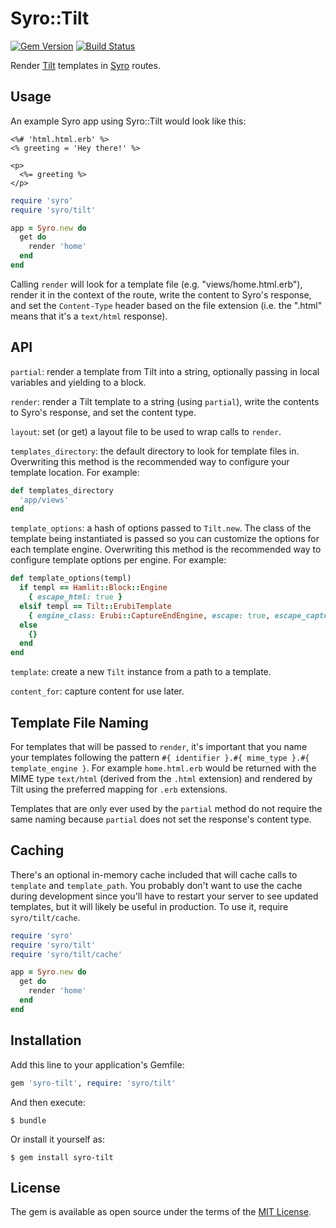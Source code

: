 # Syro::Tilt

[![Gem Version](https://badge.fury.io/rb/syro-tilt.svg)](https://badge.fury.io/rb/syro-tilt)
[![Build Status](https://secure.travis-ci.org/evanleck/syro-tilt.svg)](https://travis-ci.org/evanleck/syro-tilt)

Render [Tilt][tilt] templates in [Syro][syro] routes.


## Usage

An example Syro app using Syro::Tilt would look like this:

```erb
<%# 'html.html.erb' %>
<% greeting = 'Hey there!' %>

<p>
  <%= greeting %>
</p>
```

```ruby
require 'syro'
require 'syro/tilt'

app = Syro.new do
  get do
    render 'home'
  end
end
```

Calling `render` will look for a template file (e.g. "views/home.html.erb"),
render it in the context of the route, write the content to Syro's response, and
set the `Content-Type` header based on the file extension (i.e. the ".html"
means that it's a `text/html` response).


## API

`partial`: render a template from Tilt into a string, optionally passing in
local variables and yielding to a block.

`render`: render a Tilt template to a string (using `partial`), write the
contents to Syro's response, and set the content type.

`layout`: set (or get) a layout file to be used to wrap calls to `render`.

`templates_directory`: the default directory to look for template files in.
Overwriting this method is the recommended way to configure your template
location. For example:

```ruby
def templates_directory
  'app/views'
end
```

`template_options`: a hash of options passed to `Tilt.new`. The class of the
template being instantiated is passed so you can customize the options for each
template engine. Overwriting this method is the recommended way to configure
template options per engine. For example:

```ruby
def template_options(templ)
  if templ == Hamlit::Block::Engine
    { escape_html: true }
  elsif templ == Tilt::ErubiTemplate
    { engine_class: Erubi::CaptureEndEngine, escape: true, escape_capture: false, freeze: true, yield_returns_buffer: true }
  else
    {}
  end
end
```

`template`: create a new `Tilt` instance from a path to a template.

`content_for`: capture content for use later.


## Template File Naming

For templates that will be passed to `render`, it's important that you name your
templates following the pattern `#{ identifier }.#{ mime_type }.#{
template_engine }`. For example `home.html.erb` would be returned with the MIME
type `text/html` (derived from the `.html` extension) and rendered by Tilt using
the preferred mapping for `.erb` extensions.

Templates that are only ever used by the `partial` method do not require the
same naming because `partial` does not set the response's content type.


## Caching

There's an optional in-memory cache included that will cache calls to `template`
and `template_path`. You probably don't want to use the cache during development
since you'll have to restart your server to see updated templates, but it will
likely be useful in production. To use it, require `syro/tilt/cache`.

```ruby
require 'syro'
require 'syro/tilt'
require 'syro/tilt/cache'

app = Syro.new do
  get do
    render 'home'
  end
end
```


## Installation

Add this line to your application's Gemfile:

```ruby
gem 'syro-tilt', require: 'syro/tilt'
```

And then execute:

    $ bundle

Or install it yourself as:

    $ gem install syro-tilt


## License

The gem is available as open source under the terms of the [MIT License][mit].


[mit]: https://opensource.org/licenses/MIT
[syro]: https://github.com/soveran/syro
[tilt]: https://github.com/rtomayko/tilt
